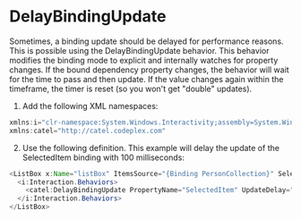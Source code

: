 # DelayBindingUpdate

Sometimes, a binding update should be delayed for performance reasons. This is possible using the DelayBindingUpdate behavior. This behavior modifies the binding mode to explicit and internally watches for property changes. If the bound dependency property changes, the behavior will wait for the time to pass and then update. If the value changes again within the timeframe, the timer is reset (so you won't get "double" updates).

1) Add the following XML namespaces:

``` {.java data-syntaxhighlighter-params="brush: java; gutter: false; theme: Confluence" data-theme="Confluence" style="brush: java; gutter: false; theme: Confluence"}
xmlns:i="clr-namespace:System.Windows.Interactivity;assembly=System.Windows.Interactivity"
xmlns:catel="http://catel.codeplex.com"
```

2) Use the following definition. This example will delay the update of the SelectedItem binding with 100 milliseconds:

``` {.java data-syntaxhighlighter-params="brush: java; gutter: false; theme: Confluence" data-theme="Confluence" style="brush: java; gutter: false; theme: Confluence"}
<ListBox x:Name="listBox" ItemsSource="{Binding PersonCollection}" SelectedItem="{Binding SelectedPerson}">
  <i:Interaction.Behaviors>
    <catel:DelayBindingUpdate PropertyName="SelectedItem" UpdateDelay="100" />
  </i:Interaction.Behaviors>
</ListBox>
```
